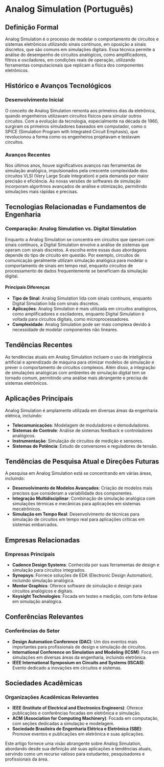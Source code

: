 # Analog Simulation (Português)

## Definição Formal

Analog Simulation é o processo de modelar o comportamento de circuitos e sistemas eletrônicos utilizando sinais contínuos, em oposição a sinais discretos, que são comuns em simulações digitais. Essa técnica permite a análise do desempenho de circuitos analógicos, como amplificadores, filtros e osciladores, em condições reais de operação, utilizando ferramentas computacionais que replicam a física dos componentes eletrônicos.

## Histórico e Avanços Tecnológicos

### Desenvolvimento Inicial

O conceito de Analog Simulation remonta aos primeiros dias da eletrônica, quando engenheiros utilizavam circuitos físicos para simular outros circuitos. Com a evolução da tecnologia, especialmente na década de 1960, surgiram os primeiros simuladores baseados em computador, como o SPICE (Simulation Program with Integrated Circuit Emphasis), que revolucionou a forma como os engenheiros projetavam e testavam circuitos.

### Avanços Recentes

Nos últimos anos, houve significativos avanços nas ferramentas de simulação analógica, impulsionados pela crescente complexidade dos circuitos VLSI (Very Large Scale Integration) e pela demanda por maior precisão e eficiência. As novas versões de softwares de simulação incorporam algoritmos avançados de análise e otimização, permitindo simulações mais rápidas e precisas.

## Tecnologias Relacionadas e Fundamentos de Engenharia

### Comparação: Analog Simulation vs. Digital Simulation

Enquanto a Analog Simulation se concentra em circuitos que operam com sinais contínuos, a Digital Simulation envolve a análise de sistemas que operam com sinais discretos. A escolha entre essas duas abordagens depende do tipo de circuito em questão. Por exemplo, circuitos de comunicação geralmente utilizam simulação analógica para modelar o comportamento de sinais em tempo real, enquanto circuitos de processamento de dados frequentemente se beneficiam da simulação digital.

#### Principais Diferenças

- **Tipo de Sinal**: Analog Simulation lida com sinais contínuos, enquanto Digital Simulation lida com sinais discretos.
- **Aplicações**: Analog Simulation é mais utilizada em circuitos analógicos, como amplificadores e osciladores, enquanto Digital Simulation é voltada para circuitos digitais, como microprocessadores.
- **Complexidade**: Analog Simulation pode ser mais complexa devido à necessidade de modelar componentes não lineares.

## Tendências Recentes

As tendências atuais em Analog Simulation incluem o uso de inteligência artificial e aprendizado de máquina para otimizar modelos de simulação e prever o comportamento de circuitos complexos. Além disso, a integração de simulações analógicas com ambientes de simulação digital tem se tornado comum, permitindo uma análise mais abrangente e precisa de sistemas eletrônicos.

## Aplicações Principais

Analog Simulation é amplamente utilizada em diversas áreas da engenharia elétrica, incluindo:

- **Telecomunicações**: Modelagem de moduladores e demoduladores.
- **Sistemas de Controle**: Análise de sistemas feedback e controladores analógicos.
- **Instrumentação**: Simulação de circuitos de medição e sensores.
- **Sistemas de Potência**: Estudo de conversores e reguladores de tensão.

## Tendências de Pesquisa Atual e Direções Futuras

A pesquisa em Analog Simulation está se concentrando em várias áreas, incluindo:

- **Desenvolvimento de Modelos Avançados**: Criação de modelos mais precisos que consideram a variabilidade dos componentes.
- **Integração Multidisciplinar**: Combinação de simulação analógica com simulações térmicas e mecânicas para aplicações em sistemas mecatrônicos.
- **Simulação em Tempo Real**: Desenvolvimento de técnicas para simulação de circuitos em tempo real para aplicações críticas em sistemas embarcados.

## Empresas Relacionadas

### Empresas Principais

- **Cadence Design Systems**: Conhecida por suas ferramentas de design e simulação para circuitos integrados.
- **Synopsys**: Fornece soluções de EDA (Electronic Design Automation), incluindo simulação analógica.
- **Mentor Graphics**: Oferece software de simulação e design para circuitos analógicos e digitais.
- **Keysight Technologies**: Focada em testes e medição, com forte ênfase em simulação analógica.

## Conferências Relevantes

### Conferências do Setor

- **Design Automation Conference (DAC)**: Um dos eventos mais importantes para profissionais de design e simulação de circuitos.
- **International Conference on Simulation and Modeling (ICSM)**: Foca em simulações em diversas áreas da engenharia, incluindo eletrônica.
- **IEEE International Symposium on Circuits and Systems (ISCAS)**: Evento dedicado a inovações em circuitos e sistemas.

## Sociedades Acadêmicas

### Organizações Acadêmicas Relevantes

- **IEEE (Institute of Electrical and Electronics Engineers)**: Oferece publicações e conferências focadas em eletrônica e simulação.
- **ACM (Association for Computing Machinery)**: Focada em computação, com seções dedicadas a simulação e modelagem.
- **Sociedade Brasileira de Engenharia Elétrica e Eletrônica (SBE)**: Promove eventos e publicações em eletrônica e suas aplicações.

Este artigo fornece uma visão abrangente sobre Analog Simulation, abordando desde sua definição até suas aplicações e tendências atuais, servindo como um recurso valioso para estudantes, pesquisadores e profissionais da área.